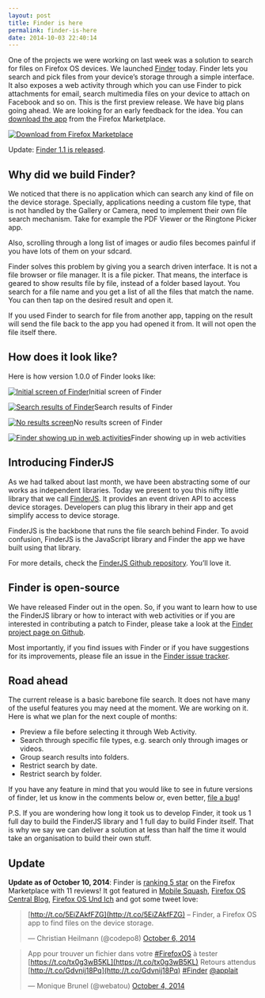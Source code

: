 ```yaml
---
layout: post
title: Finder is here
permalink: finder-is-here
date: 2014-10-03 22:40:14
---
```


One of the projects we were working on last week was a solution to search for files on Firefox OS devices. We launched [Finder](https://marketplace.firefox.com/app/finder) today. Finder lets you search and pick files from your device’s storage through a simple interface. It also exposes a web activity through which you can use Finder to pick attachments for email, search multimedia files on your device to attach on Facebook and so on. This is the first preview release. We have big plans going ahead. We are looking for an early feedback for the idea. You can [download the app](https://marketplace.firefox.com/app/finder) from the Firefox Marketplace.

[![Download from Firefox Marketplace](http://blog.applait.com/content/images/2014/10/firefox-marketplace_badge-orange_172_60.png)](https://marketplace.firefox.com/app/finder/)

Update: [Finder 1.1 is released](http://blog.applait.com/41 "Finder 1.1 released: What’s new?").


## Why did we build Finder?

We noticed that there is no application which can search any kind of file on the device storage. Specially, applications needing a custom file type, that is not handled by the Gallery or Camera, need to implement their own file search mechanism. Take for example the PDF Viewer or the Ringtone Picker app.

Also, scrolling through a long list of images or audio files becomes painful if you have lots of them on your sdcard.

Finder solves this problem by giving you a search driven interface. It is not a file browser or file manager. It is a file picker. That means, the interface is geared to show results file by file, instead of a folder based layout. You search for a file name and you get a list of all the files that match the name. You can then tap on the desired result and open it.

If you used Finder to search for file from another app, tapping on the result will send the file back to the app you had opened it from. It will not open the file itself there.


## How does it look like?

Here is how version 1.0.0 of Finder looks like:

[![Initial screen of Finder](http://blog.applait.com/content/images/2014/10/2014-10-03-18-59-06-176x300.png)](http://blog.applait.com/19/2014-10-03-18-59-06#main)Initial screen of Finder

[![Search results of Finder](http://blog.applait.com/content/images/2014/10/2014-10-03-18-59-26-176x300.png)](http://blog.applait.com/19/2014-10-03-18-59-26#main)Search results of Finder

[![No results screen](http://blog.applait.com/content/images/2014/10/2014-10-03-18-59-46-176x300.png)](http://blog.applait.com/19/2014-10-03-18-59-46#main)No results screen of Finder

[![Finder showing up in web activities](http://blog.applait.com/content/images/2014/10/2014-10-03-19-00-13-168x300.png)](http://blog.applait.com/19/2014-10-03-19-00-13#main)Finder showing up in web activities


## Introducing FinderJS

As we had talked about last month, we have been abstracting some of our works as independent libraries. Today we present to you this nifty little library that we call [FinderJS](https://github.com/applait/finderjs). It provides an event driven API to access device storages. Developers can plug this library in their app and get simplify access to device storage.

FinderJS is the backbone that runs the file search behind Finder. To avoid confusion, FinderJS is the JavaScript library and Finder the app we have built using that library.

For more details, check the [FinderJS Github repository](https://github.com/applait/finderjs). You’ll love it.


## Finder is open-source

We have released Finder out in the open. So, if you want to learn how to use the FinderJS library or how to interact with web activities or if you are interested in contributing a patch to Finder, please take a look at the [Finder project page on Github](https://github.com/applait/finder).

Most importantly, if you find issues with Finder or if you have suggestions for its improvements, please file an issue in the [Finder issue tracker](https://github.com/applait/finder/issues).


## Road ahead

The current release is a basic barebone file search. It does not have many of the useful features you may need at the moment. We are working on it. Here is what we plan for the next couple of months:

- Preview a file before selecting it through Web Activity.
- Search through specific file types, e.g. search only through images or videos.
- Group search results into folders.
- Restrict search by date.
- Restrict search by folder.

If you have any feature in mind that you would like to see in future versions of finder, let us know in the comments below or, even better, [file a bug](https://github.com/applait/finder/issues)!

P.S. If you are wondering how long it took us to develop Finder, it took us 1 full day to build the FinderJS library and 1 full day to build Finder itself. That is why we say we can deliver a solution at less than half the time it would take an organisation to build their own stuff.


## Update

**Update as of October 10, 2014**: Finder is [ranking 5 star](https://marketplace.firefox.com/app/finder/ratings) on the Firefox Marketplace with 11 reviews! It got featured in [Mobile Squash](http://mobilesquash.com/finder-app-for-firefox-os-released/), [Firefox OS Central Blog](http://trreeinctech.blogspot.com.es/2014/10/app-of-day-finder.html), [Firefox OS Und Ich](http://firefoxosundich.wordpress.com/2014/10/06/monday-sparks-matchstick-flame-updates-open-web-board/) and got some tweet love:

> [http://t.co/5EiZAkfFZG](http://t.co/5EiZAkfFZG) – Finder, a Firefox OS app to find files on the device storage.
> 
> — Christian Heilmann (@codepo8) [October 6, 2014](https://twitter.com/codepo8/status/519101417425235968)

> App pour trouver un fichier dans votre [#FirefoxOS](https://twitter.com/hashtag/FirefoxOS?src=hash) à tester [https://t.co/tx0g3wB5KL](https://t.co/tx0g3wB5KL) Retours attendus [http://t.co/Gdvnij18Pq](http://t.co/Gdvnij18Pq) [#Finder](https://twitter.com/hashtag/Finder?src=hash) [@applait](https://twitter.com/applait)
> 
> — Monique Brunel (@webatou) [October 4, 2014](https://twitter.com/webatou/status/518349140640931841)


